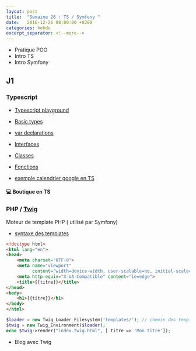 ```yaml
---
layout: post
title:  "Semaine 26 : TS / Symfony "
date:   2016-12-26 08:00:00 +0200
categories: hebdo 
excerpt_separator: <!--more-->
---
```


- Pratique POO 
- Intro TS
- Intro Symfony

<!--more-->

## J1

### Typescript

- [Typescript playground](http://www.typescriptlang.org/play/index.html)

- [Basic types](http://www.typescriptlang.org/docs/handbook/basic-types.html)
- [var declarations](http://www.typescriptlang.org/docs/handbook/variable-declarations.html)
- [Interfaces](http://www.typescriptlang.org/docs/handbook/interfaces.html)
- [Classes](http://www.typescriptlang.org/docs/handbook/classes.html)
- [Fonctions](http://www.typescriptlang.org/docs/handbook/functions.html)

- [exemple calendrier google en TS](https://github.com/simplyon2/exemples-php/blob/master/ts/calendar/calendar.ts)

#### :computer: Boutique en TS

### PHP / [Twig](http://twig.sensiolabs.org)

Moteur de template PHP ( utilisé par Symfony)

- [syntaxe des templates](http://twig.sensiolabs.org/doc/templates.html)

```html
<!doctype html>
<html lang="en">
<head>
    <meta charset="UTF-8">
    <meta name="viewport"
          content="width=device-width, user-scalable=no, initial-scale=1.0, maximum-scale=1.0, minimum-scale=1.0">
    <meta http-equiv="X-UA-Compatible" content="ie=edge">
    <title>{{titre}}</title>
</head>
<body>
    <h1>{{titre}}</h1>
</body>
</html>
```

```php
$loader = new Twig_Loader_Filesystem('templates/'); // chemin des templates
$twig = new Twig_Environment($loader);
echo $twig->render("index.twig.html", [ titre => 'Mon titre']);
```

- Blog avec Twig


